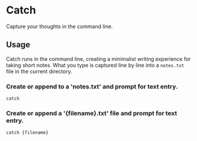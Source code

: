 # Catch

Capture your thoughts in the command line. 

## Usage

Catch runs in the command line, creating a minimalist writing experience for taking short notes. What you type is captured line by line into a `notes.txt` file in the current directory. 

### Create or append to a 'notes.txt' and prompt for text entry.
```
catch
```

### Create or append a '{filename}.txt' file and prompt for text entry.
```
catch {filename}
```